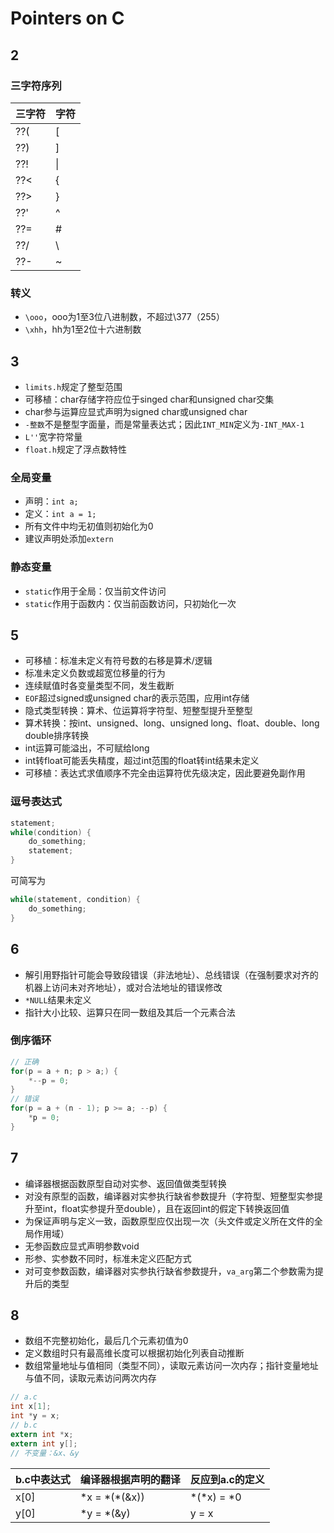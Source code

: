 # Pointers on C
## 2
### 三字符序列
三字符|字符
-|-
??(|[
??)|]
??!|&#124;
??<|{
??>|}
??'|^
??=|#
??/|\
??-|~
### 转义
* `\ooo`，ooo为1至3位八进制数，不超过\377（255）
* `\xhh`，hh为1至2位十六进制数
## 3
* `limits.h`规定了整型范围
* 可移植：char存储字符应位于singed char和unsigned char交集
* char参与运算应显式声明为signed char或unsigned char
* `-整数`不是整型字面量，而是常量表达式；因此`INT_MIN`定义为`-INT_MAX-1`
* `L''`宽字符常量
* `float.h`规定了浮点数特性
### 全局变量
* 声明：`int a;`
* 定义：`int a = 1;`
* 所有文件中均无初值则初始化为0
* 建议声明处添加`extern`
### 静态变量
* `static`作用于全局：仅当前文件访问
* `static`作用于函数内：仅当前函数访问，只初始化一次
## 5
* 可移植：标准未定义有符号数的右移是算术/逻辑
* 标准未定义负数或超宽位移量的行为
* 连续赋值时各变量类型不同，发生截断
* `EOF`超过signed或unsigned char的表示范围，应用int存储
* 隐式类型转换：算术、位运算将字符型、短整型提升至整型
* 算术转换：按int、unsigned、long、unsigned long、float、double、long double排序转换
* int运算可能溢出，不可赋给long
* int转float可能丢失精度，超过int范围的float转int结果未定义
* 可移植：表达式求值顺序不完全由运算符优先级决定，因此要避免副作用
### 逗号表达式
```c
statement;
while(condition) {
    do_something;
    statement;
}
```
可简写为
```c
while(statement, condition) {
    do_something;
}
```
## 6
* 解引用野指针可能会导致段错误（非法地址）、总线错误（在强制要求对齐的机器上访问未对齐地址），或对合法地址的错误修改
* `*NULL`结果未定义
* 指针大小比较、运算只在同一数组及其后一个元素合法
### 倒序循环
```c
// 正确
for(p = a + n; p > a;) {
    *--p = 0;
}
// 错误
for(p = a + (n - 1); p >= a; --p) {
    *p = 0;
}
```
## 7
* 编译器根据函数原型自动对实参、返回值做类型转换
* 对没有原型的函数，编译器对实参执行缺省参数提升（字符型、短整型实参提升至int，float实参提升至double），且在返回int的假定下转换返回值
* 为保证声明与定义一致，函数原型应仅出现一次（头文件或定义所在文件的全局作用域）
* 无参函数应显式声明参数void
* 形参、实参数不同时，标准未定义匹配方式
* 对可变参数函数，编译器对实参执行缺省参数提升，`va_arg`第二个参数需为提升后的类型
## 8
* 数组不完整初始化，最后几个元素初值为0
* 定义数组时只有最高维长度可以根据初始化列表自动推断
* 数组常量地址与值相同（类型不同），读取元素访问一次内存；指针变量地址与值不同，读取元素访问两次内存
```c
// a.c
int x[1];
int *y = x;
// b.c
extern int *x;
extern int y[];
// 不变量：&x、&y
```
b.c中表达式|编译器根据声明的翻译|反应到a.c的定义
-|-|-
x\[0]|\*x = \*(\*(&x))|\*(*x) = *0
y\[0]|\*y = \*(&y)|y = x
